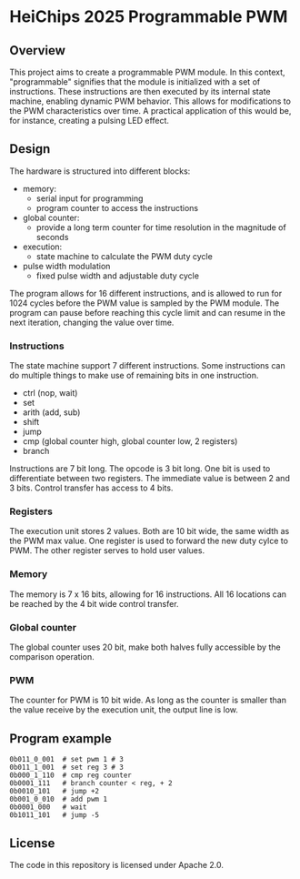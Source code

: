 # HeiChips 2025 Programmable PWM

## Overview

This project aims to create a programmable PWM module.
In this context, "programmable" signifies that the module is initialized with a set of instructions.
These instructions are then executed by its internal state machine, enabling dynamic PWM behavior.
This allows for modifications to the PWM characteristics over time.
A practical application of this would be, for instance, creating a pulsing LED effect.

## Design

The hardware is structured into different blocks:
- memory:
  - serial input for programming
  - program counter to access the instructions
- global counter:
  - provide a long term counter for time resolution in the magnitude of seconds
- execution:
  - state machine to calculate the PWM duty cycle
- pulse width modulation
  - fixed pulse width and adjustable duty cycle

The program allows for 16 different instructions, and is allowed to run for 1024
cycles before the PWM value is sampled by the PWM module.
The program can pause before reaching this cycle limit and can resume in the
next iteration, changing the value over time.

### Instructions

The state machine support 7 different instructions. Some instructions can do
multiple things to make use of remaining bits in one instruction.

- ctrl (nop, wait)
- set
- arith (add, sub)
- shift
- jump
- cmp (global counter high, global counter low, 2 registers)
- branch

Instructions are 7 bit long. The opcode is 3 bit long. One bit is used to
differentiate between two registers. The immediate value is between 2 and 3
bits. Control transfer has access to 4 bits.

### Registers

The execution unit stores 2 values. Both are 10 bit wide, the same width as the
PWM max value.
One register is used to forward the new duty cylce to PWM. The other register
serves to hold user values.

### Memory

The memory is 7 x 16 bits, allowing for 16 instructions.
All 16 locations can be reached by the 4 bit wide control transfer.

### Global counter

The global counter uses 20 bit, make both halves fully accessible by the
comparison operation.

### PWM

The counter for PWM is 10 bit wide. As long as the counter is smaller than the
value receive by the execution unit, the output line is low.

## Program example

```
0b011_0_001  # set pwm 1 # 3
0b011_1_001  # set reg 3 # 3
0b000_1_110  # cmp reg counter
0b0001_111   # branch counter < reg, + 2
0b0010_101   # jump +2
0b001_0_010  # add pwm 1
0b0001_000   # wait
0b1011_101   # jump -5
```


## License

The code in this repository is licensed under Apache 2.0.
